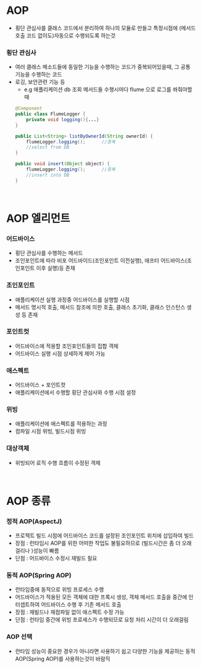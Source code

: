 # AOP
* 횡단 관심사를 클래스 코드에서 분리하여 하나의 모듈로 만들고 특정시점에 (메서드 호출 코드 없이도)자동으로 수행되도록 하는것

### 횡단 관심사
* 여러 클래스 메소드들에 동일한 기능을 수행하는 코드가 중복되어있을때, 그 공통 기능을 수행하는 코드
* 로깅, 보안관련 기능 등
	* e.g 애플리케이션 db 조회 메서드들 수행시마다 flume 으로 로그를 쏴줘야할때
	```java
	@Component
	public class FlumeLogger {
		private void logging(){...}
	}

	public List<String> listByOwnerId(String ownerId) {
		flumeLogger.logging();		//중복
		//select from DB
	}

	public void insert(Object object) {
		flumeLogger.logging();		//중복
		//insert into DB
	}
	```

<br>

# AOP 엘리먼트
### 어드바이스
* 횡단 관심사를 수행하는 메서드
* 조인포인트에 따라 비포 어드바이드(조인포인트 이전실행), 애프터 어드바이스(조인포인트 이후 실행)등 존재

### 조인포인트
* 애플리케이션 실행 과정중 어드바이스를 실행할 시점
* 메서드 명시적 호출, 메서드 참조에 의한 호출, 클래스 초기화, 클래스 인스턴스 생성 등 존재

### 포인트컷
* 어드바이스에 적용할 조인포인트들의 집합 객체
* 어드바이스 실행 시점 상세하게 제어 가능

### 애스펙트
* 어드바이스 + 포인트컷
* 애플리케이션에서 수행할 횡단 관심사와 수행 시점 설정

### 위빙
* 애플리케이션에 애스펙트를 적용하는 과정
* 컴파일 시점 위빙, 빌드시점 위빙

### 대상객체
* 위빙되어 로직 수행 흐름이 수정된 객체

<br>

# AOP 종류
### 정적 AOP(AspectJ)
* 프로젝트 빌드 시점에 어드바이스 코드를 설정된 조인포인트 위치에 삽입하여 빌드
* 장점 : 런타임시 AOP를 위한 어떠한 작업도 불필요하므로 (빌드시간은 좀 더 오래걸리나 )성능이 빠름
* 단점 : 어드바이스 수정시 재빌드 필요

### 동적 AOP(Spring AOP)
* 런타임중에 동적으로 위빙 프로세스 수행
* 어드바이스가 적용된 모든 객체에 대한 프록시 생성, 객체 메서드 호출을 중간에 인터셉트하여 어드바이스 수행 후 기존 메서드 호출 
* 장점 : 재빌드나 재컴파일 없이 애스펙트 수정 가능
* 단점 : 런타임 중간에 위빙 프로세스가 수행되므로 요청 처리 시간이 더 오래걸림

### AOP 선택
* 런타임 성능이 중요한 경우가 아니라면 사용하기 쉽고 다양한 기능을 제공하는 동적 AOP(Spring AOP)를 사용하는것이 바람직